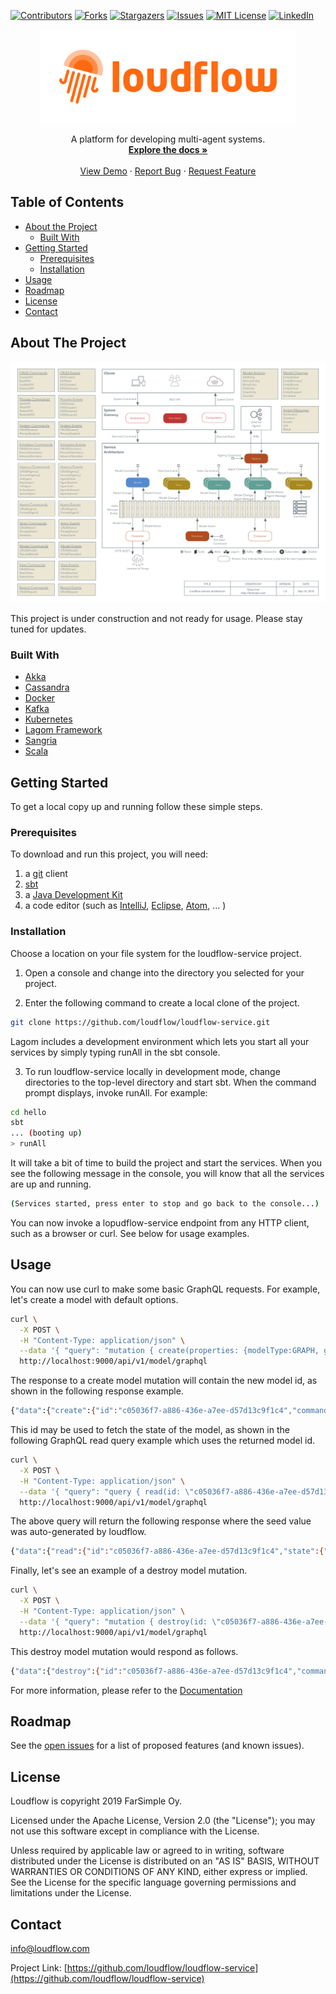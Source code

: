 [![Contributors][contributors-shield]][contributors-url]
[![Forks][forks-shield]][forks-url]
[![Stargazers][stars-shield]][stars-url]
[![Issues][issues-shield]][issues-url]
[![MIT License][license-shield]][license-url]
[![LinkedIn][linkedin-shield]][linkedin-url]

<!-- PROJECT LOGO -->
<p align="center">
    <a href="https://loudflow.github.io/">
        <img src="images/logo.png" alt="Logo" height="150">
    </a>
    <p align="center">
        A platform for developing multi-agent systems.
        <br />
        <a href="https://github.com/loudflow/loudflow-service/wiki"><strong>Explore the docs »</strong></a>
        <br />
        <br />
        <a href="https://loudflow.github.io/">View Demo</a>
        ·
        <a href="https://github.com/loudflow/loudflow-service/issues">Report Bug</a>
        ·
        <a href="https://github.com/loudflow/loudflow-service/issues">Request Feature</a>
    </p>
</p>

<!-- TABLE OF CONTENTS -->
## Table of Contents

* [About the Project](#about-the-project)
  * [Built With](#built-with)
* [Getting Started](#getting-started)
  * [Prerequisites](#prerequisites)
  * [Installation](#installation)
* [Usage](#usage)
* [Roadmap](#roadmap)
* [License](#license)
* [Contact](#contact)

<!-- ABOUT THE PROJECT -->
## About The Project

[![Architecture][architecture]](https://loudflow.github.io/)

This project is under construction and not ready for usage. Please stay tuned for updates. 

### Built With

* [Akka](https://akka.io/)
* [Cassandra](http://cassandra.apache.org/)
* [Docker](https://www.docker.com/)
* [Kafka](https://kafka.apache.org/)
* [Kubernetes](https://kubernetes.io/)
* [Lagom Framework](https://www.lagomframework.com/)
* [Sangria](https://sangria-graphql.org/)
* [Scala](https://www.scala-lang.org/)

<!-- GETTING STARTED -->
## Getting Started

To get a local copy up and running follow these simple steps.

### Prerequisites

To download and run this project, you will need:

1. a [git](https://git-scm.com/downloads) client
2. [sbt](http://www.scala-sbt.org/download.html)
3. a [Java Development Kit](http://www.oracle.com/technetwork/java/javase/downloads/index.html)
4. a code editor (such as [IntelliJ](https://www.jetbrains.com/idea/), [Eclipse](https://www.eclipse.org/downloads/), [Atom](https://atom.io/), ... )

### Installation

Choose a location on your file system for the loudflow-service project.
 
1. Open a console and change into the directory you selected for your project.

2. Enter the following command to create a local clone of the project.

```sh
git clone https://github.com/loudflow/loudflow-service.git
```

Lagom includes a development environment which lets you start all your services by simply typing runAll in the sbt console. 

3. To run loudflow-service locally in development mode, change directories to the top-level directory and start sbt. When the command prompt displays, invoke runAll. For example:

```sh
cd hello
sbt
... (booting up)
> runAll
```

It will take a bit of time to build the project and start the services. When  you see the following message in the console, you will know that all the services are up and running.

```sh
(Services started, press enter to stop and go back to the console...)
```

You can now invoke a lopudflow-service endpoint from any HTTP client, such as a browser or curl. See below for usage examples.

<!-- USAGE EXAMPLES -->
## Usage

You can now use curl to make some basic GraphQL requests. For example, let's create a model with default options.

```sh
curl \
  -X POST \
  -H "Content-Type: application/json" \
  --data '{ "query": "mutation { create(properties: {modelType:GRAPH, graph:{grid:{rows:10,cols:10}}}) {id command} }" }' \
  http://localhost:9000/api/v1/model/graphql
```

The response to a create model mutation will contain the new model id, as shown in the following response example.

```sh
{"data":{"create":{"id":"c05036f7-a886-436e-a7ee-d57d13c9f1c4","command":"CreateModel"}}}
```

This id may be used to fetch the state of the model, as shown in the following GraphQL read query example which uses the returned model id.

```sh
curl \
  -X POST \
  -H "Content-Type: application/json" \
  --data '{ "query": "query { read(id: \"c05036f7-a886-436e-a7ee-d57d13c9f1c4\") {id state{id seed}} }" }' \
  http://localhost:9000/api/v1/model/graphql
```

The above query will return the following response where the seed value was auto-generated by loudflow.

```sh
{"data":{"read":{"id":"c05036f7-a886-436e-a7ee-d57d13c9f1c4","state":{"id":"c05036f7-a886-436e-a7ee-d57d13c9f1c4","seed":8006573802609751733}}}}
```

Finally, let's see an example of a destroy model mutation.

```sh
curl \
  -X POST \
  -H "Content-Type: application/json" \
  --data '{ "query": "mutation { destroy(id: \"c05036f7-a886-436e-a7ee-d57d13c9f1c4\") {id command} }" }' \
  http://localhost:9000/api/v1/model/graphql
```

This destroy model mutation would respond as follows.

```sh
{"data":{"destroy":{"id":"c05036f7-a886-436e-a7ee-d57d13c9f1c4","command":"DestroyModel"}}}
```

For more information, please refer to the [Documentation](https://github.com/loudflow/loudflow-service/wiki)

<!-- ROADMAP -->
## Roadmap

See the [open issues](https://github.com/loudflow/loudflow-service/issues) for a list of proposed features (and known issues).

<!-- LICENSE -->
## License

Loudflow is copyright 2019 FarSimple Oy.

Licensed under the Apache License, Version 2.0 (the "License"); you may not use this software except in compliance with the License.

Unless required by applicable law or agreed to in writing, software distributed under the License is distributed on an "AS IS" BASIS, WITHOUT WARRANTIES OR CONDITIONS OF ANY KIND, either express or implied. See the License for the specific language governing permissions and limitations under the License.

<!-- CONTACT -->
## Contact

info@loudflow.com

Project Link: [https://github.com/loudflow/loudflow-service](https://github.com/loudflow/loudflow-service)

<!-- MARKDOWN LINKS & IMAGES -->
<!-- https://www.markdownguide.org/basic-syntax/#reference-style-links -->
[contributors-shield]: https://img.shields.io/github/contributors/loudflow/loudflow-service.svg?style=flat-square
[contributors-url]: https://github.com/loudflow/loudflow-service/graphs/contributors
[forks-shield]: https://img.shields.io/github/forks/loudflow/loudflow-service.svg?style=flat-square
[forks-url]: https://github.com/loudflow/loudflow-service/network/members
[stars-shield]: https://img.shields.io/github/stars/loudflow/loudflow-service.svg?style=flat-square
[stars-url]: https://github.com/loudflow/loudflow-service/stargazers
[issues-shield]: https://img.shields.io/github/issues/loudflow/loudflow-service.svg?style=flat-square
[issues-url]: https://github.com/loudflow/loudflow-service/issues
[license-shield]: https://img.shields.io/github/license/loudflow/loudflow-service.svg?style=flat-square
[license-url]: https://github.com/loudflow/loudflow-service/blob/master/LICENSE.txt
[linkedin-shield]: https://img.shields.io/badge/-LinkedIn-black.svg?style=flat-square&logo=linkedin&colorB=555
[linkedin-url]: https://linkedin.com/company/farsimple
[architecture]: images/architecture.png
